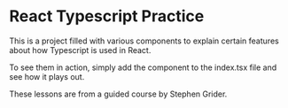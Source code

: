 # React Typescript Practice

This is a project filled with various components to explain certain features about how Typescript is used in React.

To see them in action, simply add the component to the index.tsx file and see how it plays out.

These lessons are from a guided course by Stephen Grider.